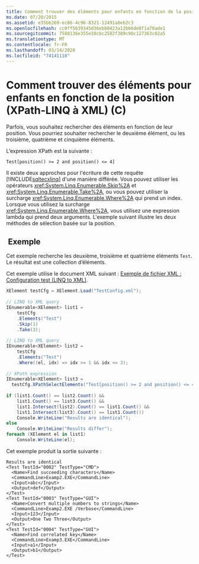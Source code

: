 ```yaml
---
title: Comment trouver des éléments pour enfants en fonction de la position (XPath-LINQ à XML) (C)
ms.date: 07/20/2015
ms.assetid: e35bb269-ec86-4c96-8321-12491a0eb2c3
ms.openlocfilehash: cc0ff5639345d36ebb0423a12b66de8f1a70ade1
ms.sourcegitcommit: 7588136e355e10cbc2582f389c90c127363c02a5
ms.translationtype: MT
ms.contentlocale: fr-FR
ms.lasthandoff: 03/14/2020
ms.locfileid: "74141118"
---
```

# <a name="how-to-find-child-elements-based-on-position-xpath-linq-to-xml-c"></a>Comment trouver des éléments pour enfants en fonction de la position (XPath-LINQ à XML) (C)
Parfois, vous souhaitez rechercher des éléments en fonction de leur position. Vous pourriez souhaiter rechercher le deuxième élément, ou les troisième, quatrième et cinquième éléments.  
  
 L’expression XPath est la suivante :  
  
 `Test[position() >= 2 and position() <= 4]`  
  
 Il existe deux approches pour l'écriture de cette requête [!INCLUDE[sqltecxlinq](~/includes/sqltecxlinq-md.md)] d'une manière différée. Vous pouvez utiliser les opérateurs <xref:System.Linq.Enumerable.Skip%2A> et <xref:System.Linq.Enumerable.Take%2A>, ou vous pouvez utiliser la surcharge <xref:System.Linq.Enumerable.Where%2A> qui prend un index. Lorsque vous utilisez la surcharge <xref:System.Linq.Enumerable.Where%2A>, vous utilisez une expression lambda qui prend deux arguments. L'exemple suivant illustre les deux méthodes de sélection basée sur la position.  
  
## <a name="example"></a> Exemple  
 Cet exemple recherche les deuxième, troisième et quatrième éléments `Test`. Le résultat est une collection d’éléments.  
  
 Cet exemple utilise le document XML suivant : [Exemple de fichier XML : Configuration test (LINQ to XML)](./sample-xml-file-test-configuration-linq-to-xml.md).  
  
```csharp  
XElement testCfg = XElement.Load("TestConfig.xml");  
  
// LINQ to XML query  
IEnumerable<XElement> list1 =  
    testCfg  
    .Elements("Test")  
    .Skip(1)  
    .Take(3);  
  
// LINQ to XML query  
IEnumerable<XElement> list2 =  
    testCfg  
    .Elements("Test")  
    .Where((el, idx) => idx >= 1 && idx <= 3);  
  
// XPath expression  
IEnumerable<XElement> list3 =  
  testCfg.XPathSelectElements("Test[position() >= 2 and position() <= 4]");  
  
if (list1.Count() == list2.Count() &&  
    list1.Count() == list3.Count() &&  
    list1.Intersect(list2).Count() == list1.Count() &&  
    list1.Intersect(list3).Count() == list1.Count())  
    Console.WriteLine("Results are identical");  
else  
    Console.WriteLine("Results differ");  
foreach (XElement el in list1)  
    Console.WriteLine(el);  
```  
  
 Cet exemple produit la sortie suivante :  
  
```output  
Results are identical  
<Test TestId="0002" TestType="CMD">  
  <Name>Find succeeding characters</Name>  
  <CommandLine>Examp2.EXE</CommandLine>  
  <Input>abc</Input>  
  <Output>def</Output>  
</Test>  
<Test TestId="0003" TestType="GUI">  
  <Name>Convert multiple numbers to strings</Name>  
  <CommandLine>Examp2.EXE /Verbose</CommandLine>  
  <Input>123</Input>  
  <Output>One Two Three</Output>  
</Test>  
<Test TestId="0004" TestType="GUI">  
  <Name>Find correlated key</Name>  
  <CommandLine>Examp3.EXE</CommandLine>  
  <Input>a1</Input>  
  <Output>b1</Output>  
</Test>  
```  
